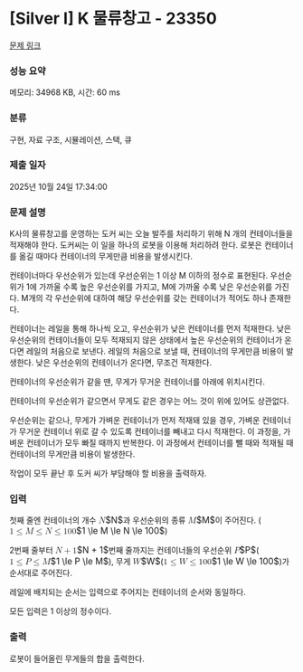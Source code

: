 # [Silver I] K 물류창고 - 23350 

[문제 링크](https://www.acmicpc.net/problem/23350) 

### 성능 요약

메모리: 34968 KB, 시간: 60 ms

### 분류

구현, 자료 구조, 시뮬레이션, 스택, 큐

### 제출 일자

2025년 10월 24일 17:34:00

### 문제 설명

<p>K사의 물류창고를 운영하는 도커 씨는 오늘 발주를 처리하기 위해 N 개의 컨테이너들을 적재해야 한다. 도커씨는 이 일을 하나의 로봇을 이용해 처리하려 한다. 로봇은 컨테이너를 옮길 때마다 컨테이너의 무게만큼 비용을 발생시킨다.</p>

<p>컨테이너마다 우선순위가 있는데 우선순위는 1 이상 M 이하의 정수로 표현된다. 우선순위가 1에 가까울 수록 높은 우선순위를 가지고, M에 가까울 수록 낮은 우선순위를 가진다. M개의 각 우선순위에 대하여 해당 우선순위를 갖는 컨테이너가 적어도 하나 존재한다.</p>

<p>컨테이너는 레일을 통해 하나씩 오고, 우선순위가 낮은 컨테이너를 먼저 적재한다. 낮은 우선순위의 컨테이너들이 모두 적재되지 않은 상태에서 높은 우선순위의 컨테이너가 온다면 레일의 처음으로 보낸다. 레일의 처음으로 보낼 때, 컨테이너의 무게만큼 비용이 발생한다. 낮은 우선순위의 컨테이너가 온다면, 무조건 적재한다.</p>

<p>컨테이너의 우선순위가 같을 땐, 무게가 무거운 컨테이너를 아래에 위치시킨다.</p>

<p>컨테이너의 우선순위가 같으면서 무게도 같은 경우는 어느 것이 위에 있어도 상관없다.</p>

<p>우선순위는 같으나, 무게가 가벼운 컨테이너가 먼저 적재돼 있을 경우, 가벼운 컨테이너가 무거운 컨테이너 위로 갈 수 있도록 컨테이너를 빼내고 다시 적재한다. 이 과정을, 가벼운 컨테이너가 모두 빠질 때까지 반복한다. 이 과정에서 컨테이너를 뺄 때와 적재될 때 컨테이너의 무게만큼 비용이 발생한다.</p>

<p>작업이 모두 끝난 후 도커 씨가 부담해야 할 비용을 출력하자.</p>

### 입력 

 <p>첫째 줄엔 컨테이너의 개수 <mjx-container class="MathJax" jax="CHTML" style="font-size: 109%; position: relative;"><mjx-math class="MJX-TEX" aria-hidden="true"><mjx-mi class="mjx-i"><mjx-c class="mjx-c1D441 TEX-I"></mjx-c></mjx-mi></mjx-math><mjx-assistive-mml unselectable="on" display="inline"><math xmlns="http://www.w3.org/1998/Math/MathML"><mi>N</mi></math></mjx-assistive-mml><span aria-hidden="true" class="no-mathjax mjx-copytext">$N$</span></mjx-container>과 우선순위의 종류 <mjx-container class="MathJax" jax="CHTML" style="font-size: 109%; position: relative;"><mjx-math class="MJX-TEX" aria-hidden="true"><mjx-mi class="mjx-i"><mjx-c class="mjx-c1D440 TEX-I"></mjx-c></mjx-mi></mjx-math><mjx-assistive-mml unselectable="on" display="inline"><math xmlns="http://www.w3.org/1998/Math/MathML"><mi>M</mi></math></mjx-assistive-mml><span aria-hidden="true" class="no-mathjax mjx-copytext">$M$</span></mjx-container>이 주어진다. (<mjx-container class="MathJax" jax="CHTML" style="font-size: 109%; position: relative;"><mjx-math class="MJX-TEX" aria-hidden="true"><mjx-mn class="mjx-n"><mjx-c class="mjx-c31"></mjx-c></mjx-mn><mjx-mo class="mjx-n" space="4"><mjx-c class="mjx-c2264"></mjx-c></mjx-mo><mjx-mi class="mjx-i" space="4"><mjx-c class="mjx-c1D440 TEX-I"></mjx-c></mjx-mi><mjx-mo class="mjx-n" space="4"><mjx-c class="mjx-c2264"></mjx-c></mjx-mo><mjx-mi class="mjx-i" space="4"><mjx-c class="mjx-c1D441 TEX-I"></mjx-c></mjx-mi><mjx-mo class="mjx-n" space="4"><mjx-c class="mjx-c2264"></mjx-c></mjx-mo><mjx-mn class="mjx-n" space="4"><mjx-c class="mjx-c31"></mjx-c><mjx-c class="mjx-c30"></mjx-c><mjx-c class="mjx-c30"></mjx-c></mjx-mn></mjx-math><mjx-assistive-mml unselectable="on" display="inline"><math xmlns="http://www.w3.org/1998/Math/MathML"><mn>1</mn><mo>≤</mo><mi>M</mi><mo>≤</mo><mi>N</mi><mo>≤</mo><mn>100</mn></math></mjx-assistive-mml><span aria-hidden="true" class="no-mathjax mjx-copytext">$1 \le M \le N \le 100$</span></mjx-container>)</p>

<p>2번째 줄부터 <mjx-container class="MathJax" jax="CHTML" style="font-size: 109%; position: relative;"><mjx-math class="MJX-TEX" aria-hidden="true"><mjx-mi class="mjx-i"><mjx-c class="mjx-c1D441 TEX-I"></mjx-c></mjx-mi><mjx-mo class="mjx-n" space="3"><mjx-c class="mjx-c2B"></mjx-c></mjx-mo><mjx-mn class="mjx-n" space="3"><mjx-c class="mjx-c31"></mjx-c></mjx-mn></mjx-math><mjx-assistive-mml unselectable="on" display="inline"><math xmlns="http://www.w3.org/1998/Math/MathML"><mi>N</mi><mo>+</mo><mn>1</mn></math></mjx-assistive-mml><span aria-hidden="true" class="no-mathjax mjx-copytext">$N + 1$</span></mjx-container>번째 줄까지는 컨테이너들의 우선순위 <mjx-container class="MathJax" jax="CHTML" style="font-size: 109%; position: relative;"><mjx-math class="MJX-TEX" aria-hidden="true"><mjx-mi class="mjx-i"><mjx-c class="mjx-c1D443 TEX-I"></mjx-c></mjx-mi></mjx-math><mjx-assistive-mml unselectable="on" display="inline"><math xmlns="http://www.w3.org/1998/Math/MathML"><mi>P</mi></math></mjx-assistive-mml><span aria-hidden="true" class="no-mathjax mjx-copytext">$P$</span></mjx-container>(<mjx-container class="MathJax" jax="CHTML" style="font-size: 109%; position: relative;"><mjx-math class="MJX-TEX" aria-hidden="true"><mjx-mn class="mjx-n"><mjx-c class="mjx-c31"></mjx-c></mjx-mn><mjx-mo class="mjx-n" space="4"><mjx-c class="mjx-c2264"></mjx-c></mjx-mo><mjx-mi class="mjx-i" space="4"><mjx-c class="mjx-c1D443 TEX-I"></mjx-c></mjx-mi><mjx-mo class="mjx-n" space="4"><mjx-c class="mjx-c2264"></mjx-c></mjx-mo><mjx-mi class="mjx-i" space="4"><mjx-c class="mjx-c1D440 TEX-I"></mjx-c></mjx-mi></mjx-math><mjx-assistive-mml unselectable="on" display="inline"><math xmlns="http://www.w3.org/1998/Math/MathML"><mn>1</mn><mo>≤</mo><mi>P</mi><mo>≤</mo><mi>M</mi></math></mjx-assistive-mml><span aria-hidden="true" class="no-mathjax mjx-copytext">$1 \le P \le M$</span></mjx-container>), 무게 <mjx-container class="MathJax" jax="CHTML" style="font-size: 109%; position: relative;"><mjx-math class="MJX-TEX" aria-hidden="true"><mjx-mi class="mjx-i"><mjx-c class="mjx-c1D44A TEX-I"></mjx-c></mjx-mi></mjx-math><mjx-assistive-mml unselectable="on" display="inline"><math xmlns="http://www.w3.org/1998/Math/MathML"><mi>W</mi></math></mjx-assistive-mml><span aria-hidden="true" class="no-mathjax mjx-copytext">$W$</span></mjx-container>(<mjx-container class="MathJax" jax="CHTML" style="font-size: 109%; position: relative;"><mjx-math class="MJX-TEX" aria-hidden="true"><mjx-mn class="mjx-n"><mjx-c class="mjx-c31"></mjx-c></mjx-mn><mjx-mo class="mjx-n" space="4"><mjx-c class="mjx-c2264"></mjx-c></mjx-mo><mjx-mi class="mjx-i" space="4"><mjx-c class="mjx-c1D44A TEX-I"></mjx-c></mjx-mi><mjx-mo class="mjx-n" space="4"><mjx-c class="mjx-c2264"></mjx-c></mjx-mo><mjx-mn class="mjx-n" space="4"><mjx-c class="mjx-c31"></mjx-c><mjx-c class="mjx-c30"></mjx-c><mjx-c class="mjx-c30"></mjx-c></mjx-mn></mjx-math><mjx-assistive-mml unselectable="on" display="inline"><math xmlns="http://www.w3.org/1998/Math/MathML"><mn>1</mn><mo>≤</mo><mi>W</mi><mo>≤</mo><mn>100</mn></math></mjx-assistive-mml><span aria-hidden="true" class="no-mathjax mjx-copytext">$1 \le W \le 100$</span></mjx-container>)가 순서대로 주어진다.</p>

<p>레일에 배치되는 순서는 입력으로 주어지는 컨테이너의 순서와 동일하다.</p>

<p>모든 입력은 1 이상의 정수이다.</p>

### 출력 

 <p>로봇이 들어올린 무게들의 합을 출력한다.</p>

